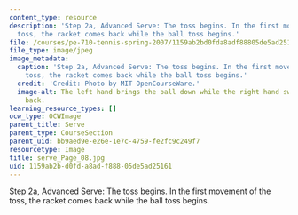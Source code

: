```yaml
---
content_type: resource
description: 'Step 2a, Advanced Serve: The toss begins. In the first movement of the
  toss, the racket comes back while the ball toss begins.'
file: /courses/pe-710-tennis-spring-2007/1159ab2bd0fda8adf88805de5ad25161_serve_Page_08.jpg
file_type: image/jpeg
image_metadata:
  caption: 'Step 2a, Advanced Serve: The toss begins. In the first movement of the
    toss, the racket comes back while the ball toss begins.'
  credit: 'Credit: Photo by MIT OpenCourseWare.'
  image-alt: The left hand brings the ball down while the right hand swings the racket
    back.
learning_resource_types: []
ocw_type: OCWImage
parent_title: Serve
parent_type: CourseSection
parent_uid: bb9aed9e-e26e-1e7c-4759-fe2fc9c249f7
resourcetype: Image
title: serve_Page_08.jpg
uid: 1159ab2b-d0fd-a8ad-f888-05de5ad25161
---
```

Step 2a, Advanced Serve: The toss begins. In the first movement of the toss, the racket comes back while the ball toss begins.

